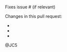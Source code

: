 <!--
Before you create a new PR, please consider:

1) Pull requests for the MAIN branch will be closed.
2) DO NOT include translations in your PR. Only English US sentences.

Thanks.
-->

Fixes issue # (if relevant)

Changes in this pull request:

- 
- 
- 

@JC5
